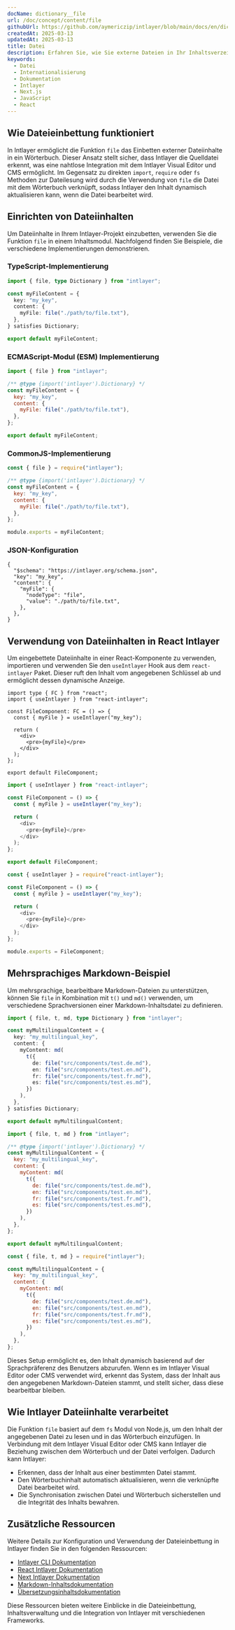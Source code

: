 ```yaml
---
docName: dictionary__file
url: /doc/concept/content/file
githubUrl: https://github.com/aymericzip/intlayer/blob/main/docs/en/dictionary/file.md
createdAt: 2025-03-13
updatedAt: 2025-03-13
title: Datei
description: Erfahren Sie, wie Sie externe Dateien in Ihr Inhaltsverzeichnis einbetten können, indem Sie die `file`-Funktion verwenden. Diese Dokumentation erklärt, wie Intlayer Dateiinhalte dynamisch verknüpft und verwaltet.
keywords:
  - Datei
  - Internationalisierung
  - Dokumentation
  - Intlayer
  - Next.js
  - JavaScript
  - React
---
```


## Wie Dateieinbettung funktioniert

In Intlayer ermöglicht die Funktion `file` das Einbetten externer Dateiinhalte in ein Wörterbuch. Dieser Ansatz stellt sicher, dass Intlayer die Quelldatei erkennt, was eine nahtlose Integration mit dem Intlayer Visual Editor und CMS ermöglicht. Im Gegensatz zu direkten `import`, `require` oder `fs` Methoden zur Dateilesung wird durch die Verwendung von `file` die Datei mit dem Wörterbuch verknüpft, sodass Intlayer den Inhalt dynamisch aktualisieren kann, wenn die Datei bearbeitet wird.

## Einrichten von Dateiinhalten

Um Dateiinhalte in Ihrem Intlayer-Projekt einzubetten, verwenden Sie die Funktion `file` in einem Inhaltsmodul. Nachfolgend finden Sie Beispiele, die verschiedene Implementierungen demonstrieren.

### TypeScript-Implementierung

```typescript fileName="**/*.content.ts" contentDeclarationFormat="typescript"
import { file, type Dictionary } from "intlayer";

const myFileContent = {
  key: "my_key",
  content: {
    myFile: file("./path/to/file.txt"),
  },
} satisfies Dictionary;

export default myFileContent;
```

### ECMAScript-Modul (ESM) Implementierung

```javascript fileName="**/*.content.mjs" contentDeclarationFormat="esm"
import { file } from "intlayer";

/** @type {import('intlayer').Dictionary} */
const myFileContent = {
  key: "my_key",
  content: {
    myFile: file("./path/to/file.txt"),
  },
};

export default myFileContent;
```

### CommonJS-Implementierung

```javascript fileName="**/*.content.cjs" contentDeclarationFormat="commonjs"
const { file } = require("intlayer");

/** @type {import('intlayer').Dictionary} */
const myFileContent = {
  key: "my_key",
  content: {
    myFile: file("./path/to/file.txt"),
  },
};

module.exports = myFileContent;
```

### JSON-Konfiguration

```json5 fileName="**/*.content.json" contentDeclarationFormat="json"
{
  "$schema": "https://intlayer.org/schema.json",
  "key": "my_key",
  "content": {
    "myFile": {
      "nodeType": "file",
      "value": "./path/to/file.txt",
    },
  },
}
```

## Verwendung von Dateiinhalten in React Intlayer

Um eingebettete Dateiinhalte in einer React-Komponente zu verwenden, importieren und verwenden Sie den `useIntlayer` Hook aus dem `react-intlayer` Paket. Dieser ruft den Inhalt vom angegebenen Schlüssel ab und ermöglicht dessen dynamische Anzeige.

```tsx fileName="**/*.tsx" codeFormat="typescript"
import type { FC } from "react";
import { useIntlayer } from "react-intlayer";

const FileComponent: FC = () => {
  const { myFile } = useIntlayer("my_key");

  return (
    <div>
      <pre>{myFile}</pre>
    </div>
  );
};

export default FileComponent;
```

```javascript fileName="**/*.mjx" codeFormat="esm"
import { useIntlayer } from "react-intlayer";

const FileComponent = () => {
  const { myFile } = useIntlayer("my_key");

  return (
    <div>
      <pre>{myFile}</pre>
    </div>
  );
};

export default FileComponent;
```

```javascript fileName="**/*.cjs" codeFormat="commonjs"
const { useIntlayer } = require("react-intlayer");

const FileComponent = () => {
  const { myFile } = useIntlayer("my_key");

  return (
    <div>
      <pre>{myFile}</pre>
    </div>
  );
};

module.exports = FileComponent;
```

## Mehrsprachiges Markdown-Beispiel

Um mehrsprachige, bearbeitbare Markdown-Dateien zu unterstützen, können Sie `file` in Kombination mit `t()` und `md()` verwenden, um verschiedene Sprachversionen einer Markdown-Inhaltsdatei zu definieren.

```typescript fileName="**/*.content.ts" contentDeclarationFormat="typescript"
import { file, t, md, type Dictionary } from "intlayer";

const myMultilingualContent = {
  key: "my_multilingual_key",
  content: {
    myContent: md(
      t({
        de: file("src/components/test.de.md"),
        en: file("src/components/test.en.md"),
        fr: file("src/components/test.fr.md"),
        es: file("src/components/test.es.md"),
      })
    ),
  },
} satisfies Dictionary;

export default myMultilingualContent;
```

```javascript fileName="**/*.content.mjs" contentDeclarationFormat="esm"
import { file, t, md } from "intlayer";

/** @type {import('intlayer').Dictionary} */
const myMultilingualContent = {
  key: "my_multilingual_key",
  content: {
    myContent: md(
      t({
        de: file("src/components/test.de.md"),
        en: file("src/components/test.en.md"),
        fr: file("src/components/test.fr.md"),
        es: file("src/components/test.es.md"),
      })
    ),
  },
};

export default myMultilingualContent;
```

```javascript fileName="**/*.content.cjs" contentDeclarationFormat="commonjs"
const { file, t, md } = require("intlayer");

const myMultilingualContent = {
  key: "my_multilingual_key",
  content: {
    myContent: md(
      t({
        de: file("src/components/test.de.md"),
        en: file("src/components/test.en.md"),
        fr: file("src/components/test.fr.md"),
        es: file("src/components/test.es.md"),
      })
    ),
  },
};
```

Dieses Setup ermöglicht es, den Inhalt dynamisch basierend auf der Sprachpräferenz des Benutzers abzurufen. Wenn es im Intlayer Visual Editor oder CMS verwendet wird, erkennt das System, dass der Inhalt aus den angegebenen Markdown-Dateien stammt, und stellt sicher, dass diese bearbeitbar bleiben.

## Wie Intlayer Dateiinhalte verarbeitet

Die Funktion `file` basiert auf dem `fs` Modul von Node.js, um den Inhalt der angegebenen Datei zu lesen und in das Wörterbuch einzufügen. In Verbindung mit dem Intlayer Visual Editor oder CMS kann Intlayer die Beziehung zwischen dem Wörterbuch und der Datei verfolgen. Dadurch kann Intlayer:

- Erkennen, dass der Inhalt aus einer bestimmten Datei stammt.
- Den Wörterbuchinhalt automatisch aktualisieren, wenn die verknüpfte Datei bearbeitet wird.
- Die Synchronisation zwischen Datei und Wörterbuch sicherstellen und die Integrität des Inhalts bewahren.

## Zusätzliche Ressourcen

Weitere Details zur Konfiguration und Verwendung der Dateieinbettung in Intlayer finden Sie in den folgenden Ressourcen:

- [Intlayer CLI Dokumentation](https://github.com/aymericzip/intlayer/blob/main/docs/de/intlayer_cli.md)
- [React Intlayer Dokumentation](https://github.com/aymericzip/intlayer/blob/main/docs/de/intlayer_with_create_react_app.md)
- [Next Intlayer Dokumentation](https://github.com/aymericzip/intlayer/blob/main/docs/de/intlayer_with_nextjs_15.md)
- [Markdown-Inhaltsdokumentation](https://github.com/aymericzip/intlayer/blob/main/docs/de/dictionary/markdown.md)
- [Übersetzungsinhaltsdokumentation](https://github.com/aymericzip/intlayer/blob/main/docs/de/dictionary/translation.md)

Diese Ressourcen bieten weitere Einblicke in die Dateieinbettung, Inhaltsverwaltung und die Integration von Intlayer mit verschiedenen Frameworks.
